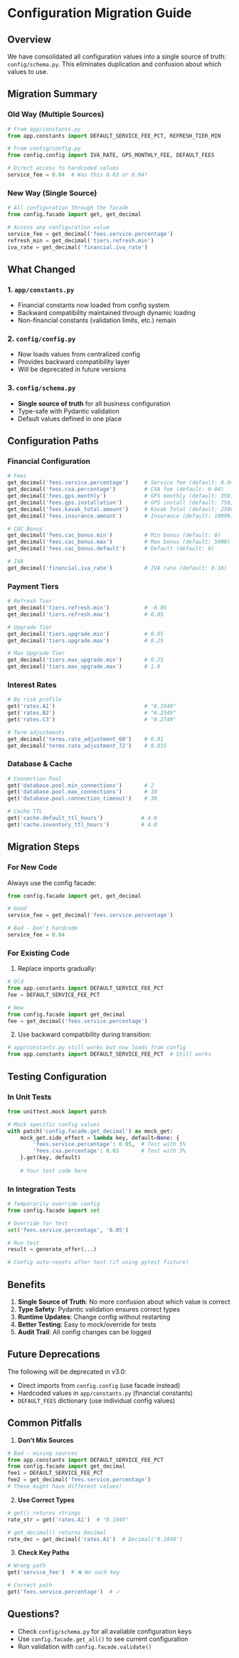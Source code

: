 # Configuration Migration Guide

## Overview

We have consolidated all configuration values into a single source of truth: `config/schema.py`. This eliminates duplication and confusion about which values to use.

## Migration Summary

### Old Way (Multiple Sources)
```python
# From app/constants.py
from app.constants import DEFAULT_SERVICE_FEE_PCT, REFRESH_TIER_MIN

# From config/config.py  
from config.config import IVA_RATE, GPS_MONTHLY_FEE, DEFAULT_FEES

# Direct access to hardcoded values
service_fee = 0.04  # Was this 0.03 or 0.04?
```

### New Way (Single Source)
```python
# All configuration through the facade
from config.facade import get, get_decimal

# Access any configuration value
service_fee = get_decimal('fees.service.percentage')
refresh_min = get_decimal('tiers.refresh.min')
iva_rate = get_decimal('financial.iva_rate')
```

## What Changed

### 1. `app/constants.py`
- Financial constants now loaded from config system
- Backward compatibility maintained through dynamic loading
- Non-financial constants (validation limits, etc.) remain

### 2. `config/config.py`
- Now loads values from centralized config
- Provides backward compatibility layer
- Will be deprecated in future versions

### 3. `config/schema.py`
- **Single source of truth** for all business configuration
- Type-safe with Pydantic validation
- Default values defined in one place

## Configuration Paths

### Financial Configuration
```python
# Fees
get_decimal('fees.service.percentage')     # Service fee (default: 0.04)
get_decimal('fees.cxa.percentage')         # CXA fee (default: 0.04)
get_decimal('fees.gps.monthly')            # GPS monthly (default: 350)
get_decimal('fees.gps.installation')       # GPS install (default: 750)
get_decimal('fees.kavak_total.amount')     # Kavak Total (default: 25000)
get_decimal('fees.insurance.amount')       # Insurance (default: 10999)

# CAC Bonus
get_decimal('fees.cac_bonus.min')          # Min bonus (default: 0)
get_decimal('fees.cac_bonus.max')          # Max bonus (default: 5000)
get_decimal('fees.cac_bonus.default')      # Default (default: 0)

# IVA
get_decimal('financial.iva_rate')          # IVA rate (default: 0.16)
```

### Payment Tiers
```python
# Refresh Tier
get_decimal('tiers.refresh.min')           # -0.05
get_decimal('tiers.refresh.max')           # 0.05

# Upgrade Tier  
get_decimal('tiers.upgrade.min')           # 0.05
get_decimal('tiers.upgrade.max')           # 0.25

# Max Upgrade Tier
get_decimal('tiers.max_upgrade.min')       # 0.25
get_decimal('tiers.max_upgrade.max')       # 1.0
```

### Interest Rates
```python
# By risk profile
get('rates.A1')                            # "0.1949"
get('rates.B2')                            # "0.2349"
get('rates.C3')                            # "0.2749"

# Term adjustments
get_decimal('terms.rate_adjustment_60')    # 0.01
get_decimal('terms.rate_adjustment_72')    # 0.015
```

### Database & Cache
```python
# Connection Pool
get('database.pool.min_connections')       # 2
get('database.pool.max_connections')       # 10
get('database.pool.connection_timeout')    # 30

# Cache TTL
get('cache.default_ttl_hours')            # 4.0
get('cache.inventory_ttl_hours')          # 4.0
```

## Migration Steps

### For New Code
Always use the config facade:
```python
from config.facade import get, get_decimal

# Good
service_fee = get_decimal('fees.service.percentage')

# Bad - Don't hardcode
service_fee = 0.04
```

### For Existing Code
1. Replace imports gradually:
```python
# Old
from app.constants import DEFAULT_SERVICE_FEE_PCT
fee = DEFAULT_SERVICE_FEE_PCT

# New  
from config.facade import get_decimal
fee = get_decimal('fees.service.percentage')
```

2. Use backward compatibility during transition:
```python
# app/constants.py still works but now loads from config
from app.constants import DEFAULT_SERVICE_FEE_PCT  # Still works
```

## Testing Configuration

### In Unit Tests
```python
from unittest.mock import patch

# Mock specific config values
with patch('config.facade.get_decimal') as mock_get:
    mock_get.side_effect = lambda key, default=None: {
        'fees.service.percentage': 0.05,  # Test with 5%
        'fees.cxa.percentage': 0.03       # Test with 3%
    }.get(key, default)
    
    # Your test code here
```

### In Integration Tests
```python
# Temporarily override config
from config.facade import set

# Override for test
set('fees.service.percentage', '0.05')

# Run test
result = generate_offer(...)

# Config auto-resets after test (if using pytest fixture)
```

## Benefits

1. **Single Source of Truth**: No more confusion about which value is correct
2. **Type Safety**: Pydantic validation ensures correct types
3. **Runtime Updates**: Change config without restarting
4. **Better Testing**: Easy to mock/override for tests
5. **Audit Trail**: All config changes can be logged

## Future Deprecations

The following will be deprecated in v3.0:
- Direct imports from `config.config` (use facade instead)
- Hardcoded values in `app/constants.py` (financial constants)
- `DEFAULT_FEES` dictionary (use individual config values)

## Common Pitfalls

1. **Don't Mix Sources**
```python
# Bad - mixing sources
from app.constants import DEFAULT_SERVICE_FEE_PCT
from config.facade import get_decimal
fee1 = DEFAULT_SERVICE_FEE_PCT
fee2 = get_decimal('fees.service.percentage')
# These might have different values!
```

2. **Use Correct Types**
```python
# get() returns strings
rate_str = get('rates.A1')  # "0.1949"

# get_decimal() returns Decimal
rate_dec = get_decimal('rates.A1')  # Decimal('0.1949')
```

3. **Check Key Paths**
```python
# Wrong path
get('service_fee')  # ❌ No such key

# Correct path  
get('fees.service.percentage')  # ✓
```

## Questions?

- Check `config/schema.py` for all available configuration keys
- Use `config.facade.get_all()` to see current configuration
- Run validation with `config.facade.validate()`